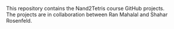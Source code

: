 This repository contains the Nand2Tetris course GitHub projects.  
The projects are in collaboration between Ran Mahalal and Shahar Rosenfeld.
